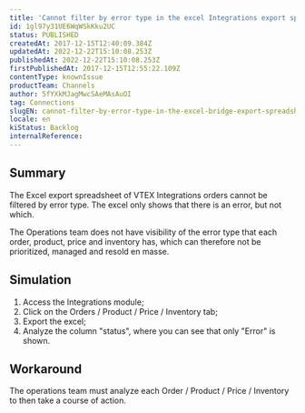 ```yaml
---
title: 'Cannot filter by error type in the excel Integrations export spreadsheet'
id: 1gl97y31UE6WqWSkKku2UC
status: PUBLISHED
createdAt: 2017-12-15T12:40:09.384Z
updatedAt: 2022-12-22T15:10:08.253Z
publishedAt: 2022-12-22T15:10:08.253Z
firstPublishedAt: 2017-12-15T12:55:22.109Z
contentType: knownIssue
productTeam: Channels
author: 5fYXkMJagMwcSAeMAsAuOI
tag: Connections
slugEN: cannot-filter-by-error-type-in-the-excel-bridge-export-spreadsheet
locale: en
kiStatus: Backlog
internalReference: 
---
```


## Summary

The Excel export spreadsheet of VTEX Integrations orders cannot be filtered by error type. The excel only shows that there is an error, but not which.

The Operations team does not have visibility of the error type that each order, product, price and inventory has, which can therefore not be prioritized, managed and resold en masse.

## Simulation

1. Access the Integrations module;
2. Click on the Orders / Product / Price / Inventory tab;
3. Export the excel;
4. Analyze the column "status", where you can see that only "Error" is shown.

## Workaround

The operations team must analyze each Order / Product / Price / Inventory to then take a course of action.

